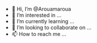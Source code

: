 - 👋 Hi, I’m @Arouamaroua
- 👀 I’m interested in ...
- 🌱 I’m currently learning ...
- 💞️ I’m looking to collaborate on ...
- 📫 How to reach me ...

<!---
Arouamaroua/Arouamaroua is a ✨ special ✨ repository because its `README.md` (this file) appears on your GitHub profile.
You can click the Preview link to take a look at your changes.
--->
